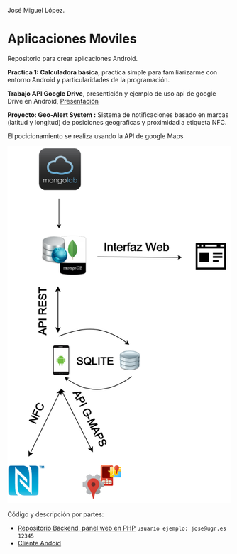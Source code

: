 José Miguel López.

Aplicaciones Moviles
====================

Repositorio para crear aplicaciones Android.

**Practica 1: Calculadora básica**, practica simple para familiarizarme con entorno Android y particularidades de la                        programación.

**Trabajo API Google Drive**, presentición y ejemplo de uso api de google Drive en Android, 
[Presentación](http://www.slideshare.net/josemiguellopex/configuracin-y-uso-google-drive-en-android)


**Proyecto: Geo-Alert System :** Sistema de notificaciones basado en marcas (latitud y longitud) de posiciones geograficas y proximidad a etiqueta NFC.

El pocicionamiento se realiza usando la API de google Maps

![](https://raw.githubusercontent.com/josemlp91/Aplicaciones_Moviles/master/img/geoAlertDiagram.png)
  
  Código y descripción por partes:
  
- [Repositorio Backend, panel web en PHP](https://github.com/josemlp91/GeoAlertWeb) ``usuario ejemplo: jose@ugr.es 12345``
- [Cliente Andoid](https://github.com/josemlp91/GeoAlertAndroid)

  
  
